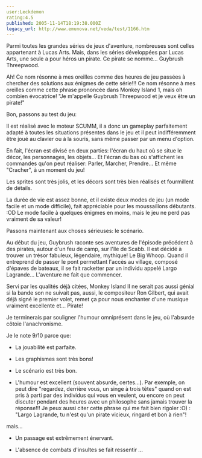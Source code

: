 ```yaml
---
user:Leckdemon
rating:4.5
published: 2005-11-14T18:19:38.000Z
legacy_url: http://www.emunova.net/veda/test/1166.htm
---
```

Parmi toutes les grandes séries de jeux d'aventure, nombreuses sont celles appartenant à Lucas Arts. Mais, dans les séries développées par Lucas Arts, une seule a pour héros un pirate. Ce pirate se nomme... Guybrush Threepwood.  

Ah! Ce nom résonne à mes oreilles comme des heures de jeu passées à chercher des solutions aux énigmes de cette série!!! Ce nom résonne à mes oreilles comme cette phrase prononcée dans Monkey Island 1, mais oh combien évocatrice! "Je m'appelle Guybrush Threepwood et je veux être un pirate!"  

  

Bon, passons au test du jeu:  

Il est réalisé avec le moteur SCUMM, il a donc un gameplay parfaitement adapté à toutes les situations présentes dans le jeu et il peut indifféremment être joué au clavier ou à la souris, sans même passer par un menu d'option.  

En fait, l'écran est divisé en deux parties: l'écran du haut où se situe le décor, les personnages, les objets... Et l'écran du bas où s'affichent les commandes qu'on peut réaliser: Parler, Marcher, Prendre... Et même "Cracher", à un moment du jeu!  

  

Les sprites sont très jolis, et les décors sont très bien réalisés et fourmillent de détails.  

  

La durée de vie est assez bonne, et il existe deux modes de jeu (un mode facile et un mode difficile), fait appréciable pour les moussaillons débutants. :OD Le mode facile à quelques énigmes en moins, mais le jeu ne perd pas vraiment de sa valeur!  

  

Passons maintenant aux choses sérieuses: le scénario.  

Au début du jeu, Guybrush raconte ses aventures de l'épisode précédent à des pirates, autour d'un feu de camp, sur l'île de Scabb. Il est décidé à trouver un trésor fabuleux, légendaire, mythique! Le Big Whoop. Quand il entreprend de passer le pont permettant l'accès au village, composé d'épaves de bateaux, il se fait racketter par un individu appelé Largo Lagrande... L'aventure ne fait que commencer.  

  

Servi par les qualités déjà citées, Monkey Island II ne serait pas aussi génial si la bande son ne suivait pas, aussi, le compositeur Ron Gilbert, qui avait déjà signé le premier volet, remet ça pour nous enchanter d'une musique vraiment excellente et... Pirate!   

  

Je terminerais par souligner l'humour omniprésent dans le jeu, où l'absurde côtoie l'anachronisme.  

  

Je le note 9/10 parce que:  

- La jouabilité est parfaite.  

- Les graphismes sont très bons!  

- Le scénario est très bon.  

- L'humour est excellent (souvent absurde, certes...). Par exemple, on peut dire "regardez, derrière vous, un singe à trois têtes" quand on est pris à parti par des individus qui vous en veulent, ou encore on peut discuter pendant des heures avec un philosophe sans jamais trouver la réponse!!! Je peux aussi citer cette phrase qui me fait bien rigoler :O) : "Largo Lagrande, tu n'est qu'un pirate vicieux, ringard et bon à rien"!  

  

mais...  

- Un passage est extrêmement énervant.  

- L'absence de combats d'insultes se fait ressentir ...